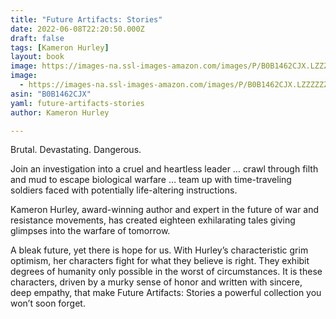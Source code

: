 ```yaml
---
title: "Future Artifacts: Stories"
date: 2022-06-08T22:20:50.000Z
draft: false
tags: [Kameron Hurley]
layout: book
image: https://images-na.ssl-images-amazon.com/images/P/B0B1462CJX.LZZZZZZZ.jpg
image: 
  - https://images-na.ssl-images-amazon.com/images/P/B0B1462CJX.LZZZZZZZ.jpg
asin: "B0B1462CJX"
yaml: future-artifacts-stories
author: Kameron Hurley

---
```


Brutal. Devastating. Dangerous.  
  
Join an investigation into a cruel and heartless leader … crawl through filth and mud to escape biological warfare … team up with time-traveling soldiers faced with potentially life-altering instructions.  
  
Kameron Hurley, award-winning author and expert in the future of war and resistance movements, has created eighteen exhilarating tales giving glimpses into the warfare of tomorrow.  
  
A bleak future, yet there is hope for us. With Hurley’s characteristic grim optimism, her characters fight for what they believe is right. They exhibit degrees of humanity only possible in the worst of circumstances. It is these characters, driven by a murky sense of honor and written with sincere, deep empathy, that make Future Artifacts: Stories a powerful collection you won’t soon forget.